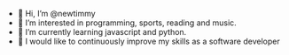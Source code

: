 - 👋 Hi, I’m @newtimmy
- 👀 I’m interested in programming, sports, reading and music.
- 🌱 I’m currently learning javascript and python.
- 💞️ I would like to continuously improve my skills as a software developer

<!---
newtimmy/newtimmy is a ✨ special ✨ repository because its `README.md` (this file) appears on your GitHub profile.
You can click the Preview link to take a look at your changes.
--->
